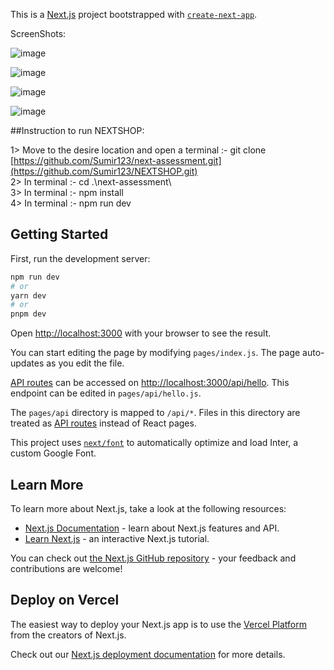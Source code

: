 This is a [Next.js](https://nextjs.org/) project bootstrapped with [`create-next-app`](https://github.com/vercel/next.js/tree/canary/packages/create-next-app).

 ScreenShots: 

![image](https://github.com/Sumir123/NEXTSHOP/assets/71181873/f8b0136b-f6aa-42fb-acde-05130cac57a3)

![image](https://github.com/Sumir123/NEXTSHOP/assets/71181873/9c5c738d-effe-4563-82d5-047431843287)

![image](https://github.com/Sumir123/NEXTSHOP/assets/71181873/40302734-6905-4949-9d48-203249d18764)


![image](https://github.com/Sumir123/NEXTSHOP/assets/71181873/14f96f32-451e-4a28-915c-a335a1ae24ba)



##Instruction to run NEXTSHOP:

1> Move to the desire location and open a terminal :- git clone [https://github.com/Sumir123/next-assessment.git](https://github.com/Sumir123/NEXTSHOP.git)<br/>
2> In terminal :- cd .\next-assessment\ <br/>
3> In terminal :- npm install <br/>
4> In terminal :- npm run dev

## Getting Started

First, run the development server:

```bash
npm run dev
# or
yarn dev
# or
pnpm dev
```

Open [http://localhost:3000](http://localhost:3000) with your browser to see the result.

You can start editing the page by modifying `pages/index.js`. The page auto-updates as you edit the file.

[API routes](https://nextjs.org/docs/api-routes/introduction) can be accessed on [http://localhost:3000/api/hello](http://localhost:3000/api/hello). This endpoint can be edited in `pages/api/hello.js`.

The `pages/api` directory is mapped to `/api/*`. Files in this directory are treated as [API routes](https://nextjs.org/docs/api-routes/introduction) instead of React pages.

This project uses [`next/font`](https://nextjs.org/docs/basic-features/font-optimization) to automatically optimize and load Inter, a custom Google Font.

## Learn More

To learn more about Next.js, take a look at the following resources:

- [Next.js Documentation](https://nextjs.org/docs) - learn about Next.js features and API.
- [Learn Next.js](https://nextjs.org/learn) - an interactive Next.js tutorial.

You can check out [the Next.js GitHub repository](https://github.com/vercel/next.js/) - your feedback and contributions are welcome!

## Deploy on Vercel

The easiest way to deploy your Next.js app is to use the [Vercel Platform](https://vercel.com/new?utm_medium=default-template&filter=next.js&utm_source=create-next-app&utm_campaign=create-next-app-readme) from the creators of Next.js.

Check out our [Next.js deployment documentation](https://nextjs.org/docs/deployment) for more details.
